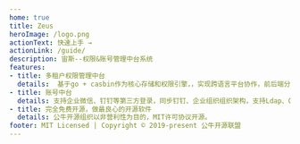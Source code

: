 ```yaml
---
home: true
title: Zeus
heroImage: /logo.png
actionText: 快速上手 →
actionLink: /guide/
description: 宙斯--权限&账号管理中台系统
features:
- title: 多租户权限管理中台
  details:  基于go + casbin作为核心存储和权限引擎，，实现跨语言平台协作，前后端分离,支持多租户项目统一管理菜单和权限
- title: 账号中台
  details: 支持企业微信、钉钉等第三方登录，同步钉钉、企业组织组织架构，支持Ldap、Google 两步验证等安全登录方式
- title: 完全免费开源，做最良心的开源软件
  details: 公牛开源组织以非营利性为目的，MIT许可协议开源。
footer: MIT Licensed | Copyright © 2019-present 公牛开源联盟
---
```

